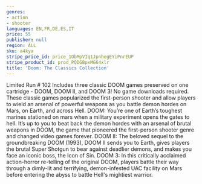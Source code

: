 ```yaml
---
genres:
- action
- shooter
languages: EN,FR,DE,ES,IT
price: 55
publisher: null
region: ALL
sku: a4kya
stripe_price_id: price_1ObMpVIq1JpnhegEYiPnrEUP
stripe_product_id: prod_PQDGBpxMG64xlr
title: 'Doom: The Classics Collection'
---
```


Limited Run # 102
 Includes three classic DOOM games preserved on one cartridge - DOOM, DOOM II, and DOOM 3! No game downloads required. These classic games popularized the first-person shooter and allow players to wield an arsenal of powerful weapons as you battle demon hordes on Mars, on Earth, and across Hell. DOOM: You’re one of Earth’s toughest marines stationed on mars when a military experiment opens the gates to hell. It’s up to you to beat back the demon hordes with an arsenal of brutal weapons in DOOM, the game that pioneered the first-person shooter genre and changed video games forever. DOOM II: The beloved sequel to the groundbreaking DOOM (1993), DOOM II sends you to Earth, gives players the brutal Super Shotgun to bear against deadlier demons, and makes you face an iconic boss, the Icon of Sin. DOOM 3: In this critically acclaimed action-horror re-telling of the original DOOM, players battle their way through a dimly-lit and terrifying, demon-infested UAC facility on Mars before entering the abyss to battle Hell's mightiest warrior.
